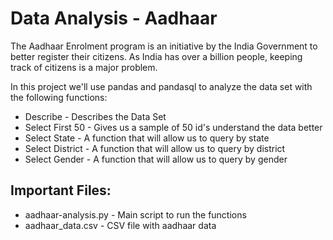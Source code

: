 # Data Analysis - Aadhaar

The Aadhaar Enrolment program is an initiative by the India Government to better register their citizens. As India has over a billion people, keeping track of citizens is a major problem.

In this project we'll use pandas and pandasql to analyze the data set with the following functions:
* Describe - Describes the Data Set
* Select First 50 - Gives us a sample of 50 id's understand the data better
* Select State - A function that will allow us to query by state
* Select District - A function that will allow us to query by district
* Select Gender - A function that will allow us to query by gender

## Important Files:
* aadhaar-analysis.py - Main script to run the functions
* aadhaar_data.csv - CSV file with aadhaar data
